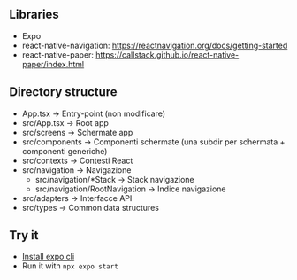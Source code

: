 ## Libraries

-   Expo
-   react-native-navigation: https://reactnavigation.org/docs/getting-started
-   react-native-paper: https://callstack.github.io/react-native-paper/index.html

## Directory structure

-   App.tsx -> Entry-point (non modificare)
-   src/App.tsx -> Root app
-   src/screens -> Schermate app
-   src/components -> Componenti schermate (una subdir per schermata + componenti generiche)
-   src/contexts -> Contesti React
-   src/navigation -> Navigazione
    -   src/navigation/\*Stack -> Stack navigazione
    -   src/navigation/RootNavigation -> Indice navigazione
-   src/adapters -> Interfacce API
-   src/types -> Common data structures

## Try it

-   [Install expo cli](https://docs.expo.dev/get-started/installation/)
-   Run it with `npx expo start`
